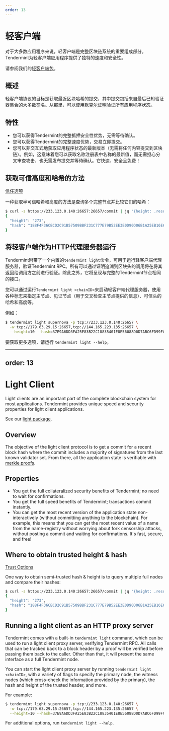 ```yaml
---
order: 13
---
```


# 轻客户端

对于大多数应用程序来说，轻客户端是完整区块链系统的重要组成部分。Tendermint为轻客户端应用程序提供了独特的速度和安全性。

请参阅我们的[轻客户端包](https://pkg.go.dev/github.com/tendermint/tendermint/light?tab=doc)。

## 概述

轻客户端协议的目标是获取最近区块哈希的提交，其中提交包括来自最后已知验证器集合的大多数签名。从那里，可以使用[默克尔证明](https://github.com/tendermint/spec/blob/953523c3cb99fdb8c8f7a2d21e3a99094279e9de/spec/blockchain/encoding.md#iavl-tree)验证所有应用程序状态。

## 特性

- 您可以获得Tendermint的完整抵押安全性优势，无需等待确认。
- 您可以获得Tendermint的完整速度优势，交易立即提交。
- 您可以非交互式地获取应用程序状态的最新版本（无需将任何内容提交到区块链）。例如，这意味着您可以获取名称注册表中名称的最新值，而无需担心分叉审查攻击，也无需发布提交并等待确认。它快速、安全且免费！

## 获取可信高度和哈希的方法

[信任选项](https://pkg.go.dev/github.com/tendermint/tendermint/light?tab=doc#TrustOptions)

一种获取半可信哈希和高度的方法是查询多个完整节点并比较它们的哈希：

```bash
$ curl -s https://233.123.0.140:26657:26657/commit | jq "{height: .result.signed_header.header.height, hash: .result.signed_header.commit.block_id.hash}"
{
  "height": "273",
  "hash": "188F4F36CBCD2C91B57509BBF231C777E79B52EE3E0D90D06B1A25EB16E6E23D"
}
```

## 将轻客户端作为HTTP代理服务器运行

Tendermint附带了一个内置的`tendermint light`命令，可用于运行轻客户端代理服务器，验证Tendermint RPC。所有可以通过证明追溯到区块头的调用将在将其返回给调用方之前进行验证。除此之外，它将呈现与完整的Tendermint节点相同的接口。

您可以通过运行`Tendermint light <chainID>`来启动轻客户端代理服务器，使用各种标志来指定主节点、见证节点（用于交叉检查主节点提供的信息）、可信头的哈希和高度等。

例如：

```bash
$ tendermint light supernova -p tcp://233.123.0.140:26657 \
  -w tcp://179.63.29.15:26657,tcp://144.165.223.135:26657 \
  --height=10 --hash=37E9A6DD3FA25E83B22C18835401E8E56088D0D7ABC6FD99FCDC920DD76C1C57
```

要获取更多选项，请运行 `tendermint light --help`。


---
order: 13
---

# Light Client

Light clients are an important part of the complete blockchain system for most
applications. Tendermint provides unique speed and security properties for
light client applications.

See our [light
package](https://pkg.go.dev/github.com/tendermint/tendermint/light?tab=doc).

## Overview

The objective of the light client protocol is to get a commit for a recent
block hash where the commit includes a majority of signatures from the last
known validator set. From there, all the application state is verifiable with
[merkle proofs](https://github.com/tendermint/spec/blob/953523c3cb99fdb8c8f7a2d21e3a99094279e9de/spec/blockchain/encoding.md#iavl-tree).

## Properties

- You get the full collateralized security benefits of Tendermint; no
  need to wait for confirmations.
- You get the full speed benefits of Tendermint; transactions
  commit instantly.
- You can get the most recent version of the application state
  non-interactively (without committing anything to the blockchain). For
  example, this means that you can get the most recent value of a name from the
  name-registry without worrying about fork censorship attacks, without posting
  a commit and waiting for confirmations. It's fast, secure, and free!

## Where to obtain trusted height & hash

[Trust Options](https://pkg.go.dev/github.com/tendermint/tendermint/light?tab=doc#TrustOptions)

One way to obtain semi-trusted hash & height is to query multiple full nodes
and compare their hashes:

```bash
$ curl -s https://233.123.0.140:26657:26657/commit | jq "{height: .result.signed_header.header.height, hash: .result.signed_header.commit.block_id.hash}"
{
  "height": "273",
  "hash": "188F4F36CBCD2C91B57509BBF231C777E79B52EE3E0D90D06B1A25EB16E6E23D"
}
```

## Running a light client as an HTTP proxy server

Tendermint comes with a built-in `tendermint light` command, which can be used
to run a light client proxy server, verifying Tendermint RPC. All calls that
can be tracked back to a block header by a proof will be verified before
passing them back to the caller. Other than that, it will present the same
interface as a full Tendermint node.

You can start the light client proxy server by running `tendermint light <chainID>`,
with a variety of flags to specify the primary node,  the witness nodes (which cross-check
the information provided by the primary), the hash and height of the trusted header,
and more.

For example:

```bash
$ tendermint light supernova -p tcp://233.123.0.140:26657 \
  -w tcp://179.63.29.15:26657,tcp://144.165.223.135:26657 \
  --height=10 --hash=37E9A6DD3FA25E83B22C18835401E8E56088D0D7ABC6FD99FCDC920DD76C1C57
```

For additional options, run `tendermint light --help`.
